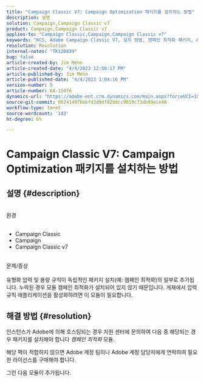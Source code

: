 ```yaml
---
title: "Campaign Classic V7: Campaign Optimization 패키지를 설치하는 방법"
description: 설명
solution: Campaign,Campaign Classic v7
product: Campaign,Campaign Classic v7
applies-to: "Campaign Classic,Campaign,Campaign Classic v7"
keywords: "KCS, Adobe Campaign Classic V7, 설치 방법, 캠페인 최적화 패키지, Adobe Campaign, Adobe Campaign Classic"
resolution: Resolution
internal-notes: "TK120839"
bug: false
article-created-by: Jim Menn
article-created-date: "4/4/2023 12:56:17 PM"
article-published-by: Jim Menn
article-published-date: "4/4/2023 1:04:16 PM"
version-number: 5
article-number: KA-15076
dynamics-url: "https://adobe-ent.crm.dynamics.com/main.aspx?forceUCI=1&pagetype=entityrecord&etn=knowledgearticle&id=772bfd14-e8d2-ed11-a7c7-6045bd006b4b"
source-git-commit: 06241497bbbfd3d9df02bdcc9019c73db99ece48
workflow-type: tm+mt
source-wordcount: '143'
ht-degree: 6%

---
```


# Campaign Classic V7: Campaign Optimization 패키지를 설치하는 방법

## 설명 {#description}

<br>환경<br><br>
- Campaign Classic
- Campaign
- Campaign Classic v7


<br>문제/증상<br><br>
유형화 압력 및 용량 규칙이 독립적인 패키지 설치(예: 캠페인 최적화)의 일부로 추가됩니다. 누락된 경우 모듈 캠페인 최적화가 설치되어 있지 않기 때문입니다.
게재에서 압력 규칙 애플리케이션을 활성화하려면 이 모듈이 필요합니다.




## 해결 방법 {#resolution}


인스턴스가 Adobe에 의해 호스팅되는 경우 지원 센터에 문의하여 다음 중 해당되는 경우 패키지를 설치해야 합니다 *캠페인 최적화* 모듈.

해당 팩이 적합하지 않으면 Adobe 계정 팀이나 Adobe 계정 담당자에게 연락하여 필요한 라이선스를 구매해야 합니다.

그런 다음 모듈이 추가됩니다.
